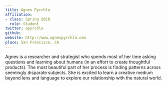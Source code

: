 ```yaml
---
title: Agnes Pyrchla
affiliation:
- class: Spring 2018
  role: Student
twitter: apyrchla
github:
website: http://www.agnespyrchla.com
place: San Francisco, CA
---
```

Agnes is a researcher and strategist who spends most of her time asking questions and learning about humans (in an effort to create thoughtful products). The most beautiful part of her process is finding patterns across seemingly disparate subjects. She is excited to learn a creative medium beyond lens and language to explore our relationship with the natural world.
